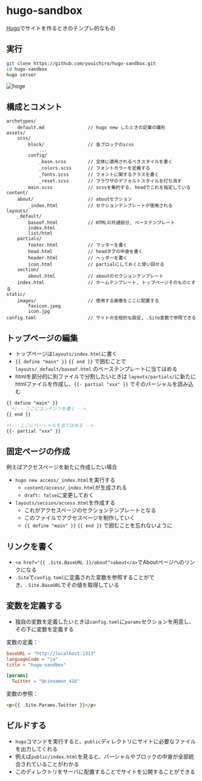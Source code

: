 # hugo-sandbox
[Hugo](https://gohugo.io/)でサイトを作るときのテンプレ的なもの

## 実行

```bash
git clone https://github.com/youichiro/hugo-sandbox.git
cd hugo-sandbox
hugo server
```

![hoge](https://user-images.githubusercontent.com/20487308/84595709-56a0e800-ae94-11ea-9c32-1344f7759ad9.png)


## 構成とコメント

```
archetypes/
    default.md                // hugo new したときの記事の雛形
assets/
    scss/
        block/                // 各ブロックのscss
            ...
        config/
            _base.scss        // 全体に適用されるべきスタイルを書く
            _colors.scss      // フォントカラーを定義する
            _fonts.scss       // フォントに関するクラスを書く
            _reset.scss       // ブラウザのデフォルトスタイルを打ち消す
        main.scss             // scssを集約する, headでこれを指定している
content/
    about/                    // aboutセクション
        _index.html           // セクションテンプレートが使用される
layouts/
    _default/
        baseof.html           // HTMLの共通部分, ベーステンプレート
        index.html
        list/html
    partials/
        footer.html           // フッターを書く
        head.html             // headタグの中身を書く
        header.html           // ヘッダーを書く
        icon.html             // partialにしておくと使い回せる
    section/
        about.html            // aboutのセクションテンプレート
    index.html                // ホームテンプレート, トップページそのものとする
static/
    images/                   // 使用する画像をここに配置する
        favicon.jpeg
        icon.jpg
config.toml                   // サイトの全般的な設定, .Site変数で参照できる
```


## トップページの編集

- トップページは`layouts/index.html`に書く
- `{{ define "main" }}` `{{ end }}` で囲むことで `layouts/_default/baseof.html` のベーステンプレートに当てはめる
- htmlを部分的に別ファイルで分割したいときは `layouts/partials/`に新たにhtmlファイルを作成し、`{{- partial "xxx" }}` でそのパーシャルを読み込む

```html
{{ define "main" }}
  <!-- ここにコンテンツを書く -->
{{ end }}
```

```html
<!-- ここにパーシャルを当てはめる -->
{{- partial "xxx" }}
```

## 固定ページの作成

例えばアクセスページを新たに作成したい場合

- `hugo new access/_index.html`を実行する
  - `content/access/_index.html`が生成される
  - `draft: false`に変更しておく
- `layouts/secsion/access.html`を作成する
  - これがアクセスページのセクションテンプレートとなる
  - このファイルでアクセスページを制作していく
  - `{{ define "main" }}` `{{ end }}` で囲むことを忘れないように


## リンクを書く

- `<a href="{{ .Site.BaseURL }}/about">about</a>`でAboutページへのリンクになる
- `.Site`で`config.toml`に定義された変数を参照することができ、`.Site.BaseURL`でその値を取得している


## 変数を定義する

- 独自の変数を定義したいときは`config.toml`に`params`セクションを用意し、その下に変数を定義する

変数の定義：

```toml
baseURL = "http://localhost:1313"
languageCode = "ja"
title = "hugo-sandbox"

[params]
  Twitter = "@cinnamon_416"
```

変数の参照：

```html
<p>{{ .Site.Params.Twitter }}</p>
```

## ビルドする

- `hugo`コマンドを実行すると、`public`ディレクトリにサイトに必要なファイルを出力してくれる
- 例えば`public/index.html`を見ると、パーシャルやブロックの中身が全部統合されていることがわかる
- このディレクトリをサーバに配置することでサイトを公開することができる
